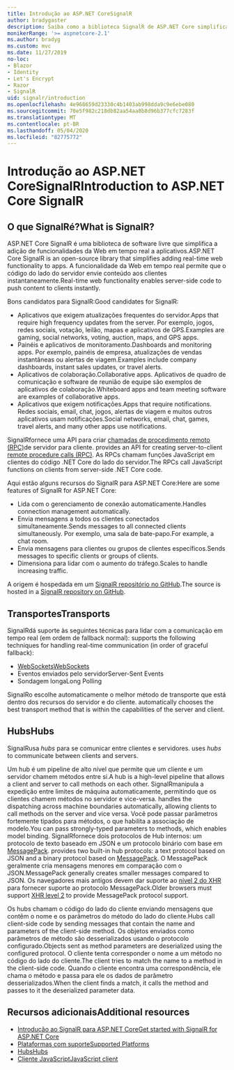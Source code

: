 ```yaml
---
title: Introdução ao ASP.NET CoreSignalR
author: bradygaster
description: Saiba como a biblioteca SignalR de ASP.NET Core simplifica a adição de funcionalidades em tempo real aos aplicativos.
monikerRange: '>= aspnetcore-2.1'
ms.author: bradyg
ms.custom: mvc
ms.date: 11/27/2019
no-loc:
- Blazor
- Identity
- Let's Encrypt
- Razor
- SignalR
uid: signalr/introduction
ms.openlocfilehash: 4e968659d23330c4b1403ab998dda9c9e6ebe080
ms.sourcegitcommit: 70e5f982c218db82aa54aa8b8d96b377cfc7283f
ms.translationtype: MT
ms.contentlocale: pt-BR
ms.lasthandoff: 05/04/2020
ms.locfileid: "82775772"
---
```

# <a name="introduction-to-aspnet-core-signalr"></a><span data-ttu-id="63e93-103">Introdução ao ASP.NET CoreSignalR</span><span class="sxs-lookup"><span data-stu-id="63e93-103">Introduction to ASP.NET Core SignalR</span></span>

## <a name="what-is-signalr"></a><span data-ttu-id="63e93-104">O que SignalRé?</span><span class="sxs-lookup"><span data-stu-id="63e93-104">What is SignalR?</span></span>

<span data-ttu-id="63e93-105">ASP.NET Core SignalR é uma biblioteca de software livre que simplifica a adição de funcionalidades da Web em tempo real a aplicativos.</span><span class="sxs-lookup"><span data-stu-id="63e93-105">ASP.NET Core SignalR is an open-source library that simplifies adding real-time web functionality to apps.</span></span> <span data-ttu-id="63e93-106">A funcionalidade da Web em tempo real permite que o código do lado do servidor envie conteúdo aos clientes instantaneamente.</span><span class="sxs-lookup"><span data-stu-id="63e93-106">Real-time web functionality enables server-side code to push content to clients instantly.</span></span>

<span data-ttu-id="63e93-107">Bons candidatos para SignalR:</span><span class="sxs-lookup"><span data-stu-id="63e93-107">Good candidates for SignalR:</span></span>

* <span data-ttu-id="63e93-108">Aplicativos que exigem atualizações frequentes do servidor.</span><span class="sxs-lookup"><span data-stu-id="63e93-108">Apps that require high frequency updates from the server.</span></span> <span data-ttu-id="63e93-109">Por exemplo, jogos, redes sociais, votação, leilão, mapas e aplicativos de GPS.</span><span class="sxs-lookup"><span data-stu-id="63e93-109">Examples are gaming, social networks, voting, auction, maps, and GPS apps.</span></span>
* <span data-ttu-id="63e93-110">Painéis e aplicativos de monitoramento.</span><span class="sxs-lookup"><span data-stu-id="63e93-110">Dashboards and monitoring apps.</span></span> <span data-ttu-id="63e93-111">Por exemplo, painéis de empresa, atualizações de vendas instantâneas ou alertas de viagem.</span><span class="sxs-lookup"><span data-stu-id="63e93-111">Examples include company dashboards, instant sales updates, or travel alerts.</span></span>
* <span data-ttu-id="63e93-112">Aplicativos de colaboração.</span><span class="sxs-lookup"><span data-stu-id="63e93-112">Collaborative apps.</span></span> <span data-ttu-id="63e93-113">Aplicativos de quadro de comunicação e software de reunião de equipe são exemplos de aplicativos de colaboração.</span><span class="sxs-lookup"><span data-stu-id="63e93-113">Whiteboard apps and team meeting software are examples of collaborative apps.</span></span>
* <span data-ttu-id="63e93-114">Aplicativos que exigem notificações.</span><span class="sxs-lookup"><span data-stu-id="63e93-114">Apps that require notifications.</span></span> <span data-ttu-id="63e93-115">Redes sociais, email, chat, jogos, alertas de viagem e muitos outros aplicativos usam notificações.</span><span class="sxs-lookup"><span data-stu-id="63e93-115">Social networks, email, chat, games, travel alerts, and many other apps use notifications.</span></span>

SignalR<span data-ttu-id="63e93-116">fornece uma API para criar [chamadas de procedimento remoto (RPC)](https://wikipedia.org/wiki/Remote_procedure_call)de servidor para cliente.</span><span class="sxs-lookup"><span data-stu-id="63e93-116"> provides an API for creating server-to-client [remote procedure calls (RPC)](https://wikipedia.org/wiki/Remote_procedure_call).</span></span> <span data-ttu-id="63e93-117">As RPCs chamam funções JavaScript em clientes do código .NET Core do lado do servidor.</span><span class="sxs-lookup"><span data-stu-id="63e93-117">The RPCs call JavaScript functions on clients from server-side .NET Core code.</span></span>

<span data-ttu-id="63e93-118">Aqui estão alguns recursos do SignalR para ASP.NET Core:</span><span class="sxs-lookup"><span data-stu-id="63e93-118">Here are some features of SignalR for ASP.NET Core:</span></span>

* <span data-ttu-id="63e93-119">Lida com o gerenciamento de conexão automaticamente.</span><span class="sxs-lookup"><span data-stu-id="63e93-119">Handles connection management automatically.</span></span>
* <span data-ttu-id="63e93-120">Envia mensagens a todos os clientes conectados simultaneamente.</span><span class="sxs-lookup"><span data-stu-id="63e93-120">Sends messages to all connected clients simultaneously.</span></span> <span data-ttu-id="63e93-121">Por exemplo, uma sala de bate-papo.</span><span class="sxs-lookup"><span data-stu-id="63e93-121">For example, a chat room.</span></span>
* <span data-ttu-id="63e93-122">Envia mensagens para clientes ou grupos de clientes específicos.</span><span class="sxs-lookup"><span data-stu-id="63e93-122">Sends messages to specific clients or groups of clients.</span></span>
* <span data-ttu-id="63e93-123">Dimensiona para lidar com o aumento do tráfego.</span><span class="sxs-lookup"><span data-stu-id="63e93-123">Scales to handle increasing traffic.</span></span>

<span data-ttu-id="63e93-124">A origem é hospedada em um [ SignalR repositório no GitHub](https://github.com/dotnet/AspNetCore/tree/master/src/SignalR).</span><span class="sxs-lookup"><span data-stu-id="63e93-124">The source is hosted in a [SignalR repository on GitHub](https://github.com/dotnet/AspNetCore/tree/master/src/SignalR).</span></span>

## <a name="transports"></a><span data-ttu-id="63e93-125">Transportes</span><span class="sxs-lookup"><span data-stu-id="63e93-125">Transports</span></span>

SignalR<span data-ttu-id="63e93-126">dá suporte às seguintes técnicas para lidar com a comunicação em tempo real (em ordem de fallback normal):</span><span class="sxs-lookup"><span data-stu-id="63e93-126"> supports the following techniques for handling real-time communication (in order of graceful fallback):</span></span>

* [<span data-ttu-id="63e93-127">WebSockets</span><span class="sxs-lookup"><span data-stu-id="63e93-127">WebSockets</span></span>](https://tools.ietf.org/html/rfc7118)
* <span data-ttu-id="63e93-128">Eventos enviados pelo servidor</span><span class="sxs-lookup"><span data-stu-id="63e93-128">Server-Sent Events</span></span>
* <span data-ttu-id="63e93-129">Sondagem longa</span><span class="sxs-lookup"><span data-stu-id="63e93-129">Long Polling</span></span>

SignalR<span data-ttu-id="63e93-130">o escolhe automaticamente o melhor método de transporte que está dentro dos recursos do servidor e do cliente.</span><span class="sxs-lookup"><span data-stu-id="63e93-130"> automatically chooses the best transport method that is within the capabilities of the server and client.</span></span>

## <a name="hubs"></a><span data-ttu-id="63e93-131">Hubs</span><span class="sxs-lookup"><span data-stu-id="63e93-131">Hubs</span></span>

SignalR<span data-ttu-id="63e93-132">usa *hubs* para se comunicar entre clientes e servidores.</span><span class="sxs-lookup"><span data-stu-id="63e93-132"> uses *hubs* to communicate between clients and servers.</span></span>

<span data-ttu-id="63e93-133">Um hub é um pipeline de alto nível que permite que um cliente e um servidor chamem métodos entre si.</span><span class="sxs-lookup"><span data-stu-id="63e93-133">A hub is a high-level pipeline that allows a client and server to call methods on each other.</span></span> SignalR<span data-ttu-id="63e93-134">manipula a expedição entre limites de máquina automaticamente, permitindo que os clientes chamem métodos no servidor e vice-versa.</span><span class="sxs-lookup"><span data-stu-id="63e93-134"> handles the dispatching across machine boundaries automatically, allowing clients to call methods on the server and vice versa.</span></span> <span data-ttu-id="63e93-135">Você pode passar parâmetros fortemente tipados para métodos, o que habilita a associação de modelo.</span><span class="sxs-lookup"><span data-stu-id="63e93-135">You can pass strongly-typed parameters to methods, which enables model binding.</span></span> SignalR<span data-ttu-id="63e93-136">fornece dois protocolos de Hub internos: um protocolo de texto baseado em JSON e um protocolo binário com base em [MessagePack](https://msgpack.org/).</span><span class="sxs-lookup"><span data-stu-id="63e93-136"> provides two built-in hub protocols: a text protocol based on JSON and a binary protocol based on [MessagePack](https://msgpack.org/).</span></span>  <span data-ttu-id="63e93-137">O MessagePack geralmente cria mensagens menores em comparação com o JSON.</span><span class="sxs-lookup"><span data-stu-id="63e93-137">MessagePack generally creates smaller messages compared to JSON.</span></span> <span data-ttu-id="63e93-138">Os navegadores mais antigos devem dar suporte ao [nível 2 do XHR](https://caniuse.com/#feat=xhr2) para fornecer suporte ao protocolo MessagePack.</span><span class="sxs-lookup"><span data-stu-id="63e93-138">Older browsers must support [XHR level 2](https://caniuse.com/#feat=xhr2) to provide MessagePack protocol support.</span></span>

<span data-ttu-id="63e93-139">Os hubs chamam o código do lado do cliente enviando mensagens que contêm o nome e os parâmetros do método do lado do cliente.</span><span class="sxs-lookup"><span data-stu-id="63e93-139">Hubs call client-side code by sending messages that contain the name and parameters of the client-side method.</span></span> <span data-ttu-id="63e93-140">Os objetos enviados como parâmetros de método são desserializados usando o protocolo configurado.</span><span class="sxs-lookup"><span data-stu-id="63e93-140">Objects sent as method parameters are deserialized using the configured protocol.</span></span> <span data-ttu-id="63e93-141">O cliente tenta corresponder o nome a um método no código do lado do cliente.</span><span class="sxs-lookup"><span data-stu-id="63e93-141">The client tries to match the name to a method in the client-side code.</span></span> <span data-ttu-id="63e93-142">Quando o cliente encontra uma correspondência, ele chama o método e passa para ele os dados de parâmetro desserializados.</span><span class="sxs-lookup"><span data-stu-id="63e93-142">When the client finds a match, it calls the method and passes to it the deserialized parameter data.</span></span>

## <a name="additional-resources"></a><span data-ttu-id="63e93-143">Recursos adicionais</span><span class="sxs-lookup"><span data-stu-id="63e93-143">Additional resources</span></span>

* <span data-ttu-id="63e93-144">[Introdução ao SignalR para ASP.NET Core](xref:tutorials/signalr)</span><span class="sxs-lookup"><span data-stu-id="63e93-144">[Get started with SignalR for ASP.NET Core](xref:tutorials/signalr)</span></span>
* [<span data-ttu-id="63e93-145">Plataformas com suporte</span><span class="sxs-lookup"><span data-stu-id="63e93-145">Supported Platforms</span></span>](xref:signalr/supported-platforms)
* [<span data-ttu-id="63e93-146">Hubs</span><span class="sxs-lookup"><span data-stu-id="63e93-146">Hubs</span></span>](xref:signalr/hubs)
* [<span data-ttu-id="63e93-147">Cliente JavaScript</span><span class="sxs-lookup"><span data-stu-id="63e93-147">JavaScript client</span></span>](xref:signalr/javascript-client)

